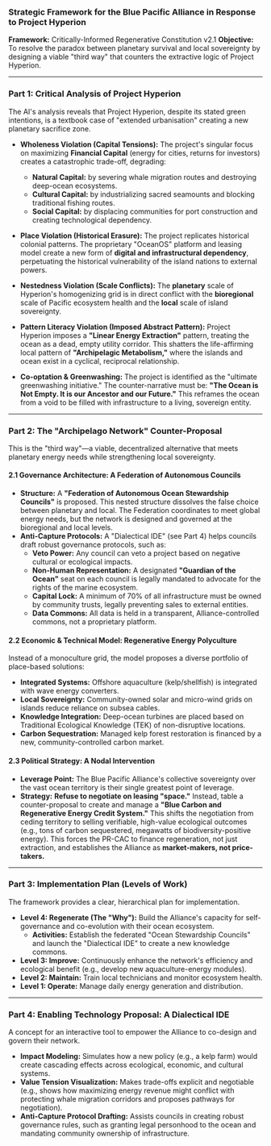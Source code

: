 
### **Strategic Framework for the Blue Pacific Alliance in Response to Project Hyperion**

**Framework:** Critically-Informed Regenerative Constitution v2.1
**Objective:** To resolve the paradox between planetary survival and local sovereignty by designing a viable "third way" that counters the extractive logic of Project Hyperion.

---

### **Part 1: Critical Analysis of Project Hyperion**

The AI's analysis reveals that Project Hyperion, despite its stated green intentions, is a textbook case of "extended urbanisation" creating a new planetary sacrifice zone.

* **Wholeness Violation (Capital Tensions):** The project's singular focus on maximizing **Financial Capital** (energy for cities, returns for investors) creates a catastrophic trade-off, degrading:

  * **Natural Capital:** by severing whale migration routes and destroying deep-ocean ecosystems.
  * **Cultural Capital:** by industrializing sacred seamounts and blocking traditional fishing routes.
  * **Social Capital:** by displacing communities for port construction and creating technological dependency.
* **Place Violation (Historical Erasure):** The project replicates historical colonial patterns. The proprietary "OceanOS" platform and leasing model create a new form of **digital and infrastructural dependency**, perpetuating the historical vulnerability of the island nations to external powers.
* **Nestedness Violation (Scale Conflicts):** The **planetary** scale of Hyperion's homogenizing grid is in direct conflict with the **bioregional** scale of Pacific ecosystem health and the **local** scale of island sovereignty.
* **Pattern Literacy Violation (Imposed Abstract Pattern):** Project Hyperion imposes a **"Linear Energy Extraction"** pattern, treating the ocean as a dead, empty utility corridor. This shatters the life-affirming local pattern of **"Archipelagic Metabolism,"** where the islands and ocean exist in a cyclical, reciprocal relationship.
* **Co-optation & Greenwashing:** The project is identified as the "ultimate greenwashing initiative." The counter-narrative must be: **"The Ocean is Not Empty. It is our Ancestor and our Future."** This reframes the ocean from a void to be filled with infrastructure to a living, sovereign entity.

---

### **Part 2: The "Archipelago Network" Counter-Proposal**

This is the "third way"—a viable, decentralized alternative that meets planetary energy needs while strengthening local sovereignty.

#### **2.1 Governance Architecture: A Federation of Autonomous Councils**

* **Structure:** A **"Federation of Autonomous Ocean Stewardship Councils"** is proposed. This nested structure dissolves the false choice between planetary and local. The Federation coordinates to meet global energy needs, but the network is designed and governed at the bioregional and local levels.
* **Anti-Capture Protocols:** A "Dialectical IDE" (see Part 4) helps councils draft robust governance protocols, such as:
  * **Veto Power:** Any council can veto a project based on negative cultural or ecological impacts.
  * **Non-Human Representation:** A designated **"Guardian of the Ocean"** seat on each council is legally mandated to advocate for the rights of the marine ecosystem.
  * **Capital Lock:** A minimum of 70% of all infrastructure must be owned by community trusts, legally preventing sales to external entities.
  * **Data Commons:** All data is held in a transparent, Alliance-controlled commons, not a proprietary platform.

#### **2.2 Economic & Technical Model: Regenerative Energy Polyculture**

Instead of a monoculture grid, the model proposes a diverse portfolio of place-based solutions:

* **Integrated Systems:** Offshore aquaculture (kelp/shellfish) is integrated with wave energy converters.
* **Local Sovereignty:** Community-owned solar and micro-wind grids on islands reduce reliance on subsea cables.
* **Knowledge Integration:** Deep-ocean turbines are placed based on Traditional Ecological Knowledge (TEK) of non-disruptive locations.
* **Carbon Sequestration:** Managed kelp forest restoration is financed by a new, community-controlled carbon market.

#### **2.3 Political Strategy: A Nodal Intervention**

* **Leverage Point:** The Blue Pacific Alliance's collective sovereignty over the vast ocean territory is their single greatest point of leverage.
* **Strategy:** **Refuse to negotiate on leasing "space."** Instead, table a counter-proposal to create and manage a **"Blue Carbon and Regenerative Energy Credit System."** This shifts the negotiation from ceding territory to selling verifiable, high-value ecological outcomes (e.g., tons of carbon sequestered, megawatts of biodiversity-positive energy). This forces the PR-CAC to finance regeneration, not just extraction, and establishes the Alliance as **market-makers, not price-takers.**

---

### **Part 3: Implementation Plan (Levels of Work)**

The framework provides a clear, hierarchical plan for implementation.

* **Level 4: Regenerate (The "Why"):** Build the Alliance's capacity for self-governance and co-evolution with their ocean ecosystem.
  * **Activities:** Establish the federated "Ocean Stewardship Councils" and launch the "Dialectical IDE" to create a new knowledge commons.
* **Level 3: Improve:** Continuously enhance the network's efficiency and ecological benefit (e.g., develop new aquaculture-energy modules).
* **Level 2: Maintain:** Train local technicians and monitor ecosystem health.
* **Level 1: Operate:** Manage daily energy generation and distribution.

---

### **Part 4: Enabling Technology Proposal: A Dialectical IDE**

A concept for an interactive tool to empower the Alliance to co-design and govern their network.

* **Impact Modeling:** Simulates how a new policy (e.g., a kelp farm) would create cascading effects across ecological, economic, and cultural systems.
* **Value Tension Visualization:** Makes trade-offs explicit and negotiable (e.g., shows how maximizing energy revenue might conflict with protecting whale migration corridors and proposes pathways for negotiation).
* **Anti-Capture Protocol Drafting:** Assists councils in creating robust governance rules, such as granting legal personhood to the ocean and mandating community ownership of infrastructure.
